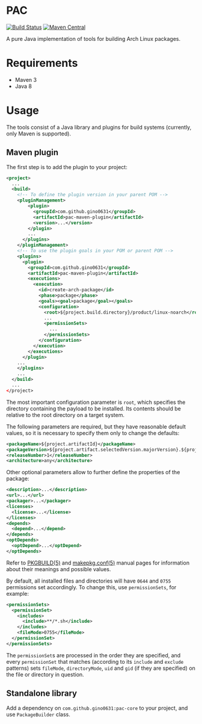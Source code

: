 # PAC
[![Build Status](https://travis-ci.com/gino0631/pac.svg?branch=master)](https://travis-ci.com/gino0631/pac)
[![Maven Central](https://maven-badges.herokuapp.com/maven-central/com.github.gino0631/pac-maven-plugin/badge.svg)](https://maven-badges.herokuapp.com/maven-central/com.github.gino0631/pac-maven-plugin)

A pure Java implementation of tools for building Arch Linux packages.

# Requirements
* Maven 3
* Java 8

# Usage
The tools consist of a Java library and plugins for build systems (currently, only Maven is supported).

## Maven plugin
The first step is to add the plugin to your project:
```xml
<project>
  ...
  <build>
    <!-- To define the plugin version in your parent POM -->
    <pluginManagement>
        <plugin>
          <groupId>com.github.gino0631</groupId>
          <artifactId>pac-maven-plugin</artifactId>
          <version>...</version>
        </plugin>
        ...
      </plugins>
    </pluginManagement>
    <!-- To use the plugin goals in your POM or parent POM -->
    <plugins>
      <plugin>
        <groupId>com.github.gino0631</groupId>
        <artifactId>pac-maven-plugin</artifactId>
        <executions>
          <execution>
            <id>create-arch-package</id>
            <phase>package</phase>
            <goals><goal>package</goal></goals>
            <configuration>
              <root>${project.build.directory}/product/linux-noarch</root>
              ...
              <permissionSets>
                ...
              </permissionSets>
            </configuration>
          </execution>
        </executions>
      </plugin>
    ...
    </plugins>
    ...
  </build>
  ...
</project>
```

The most important configuration parameter is `root`, which specifies the directory containing the payload to be installed. Its contents should be relative to the root directory on a target system.

The following parameters are required, but they have reasonable default values, so it is necessary to specify them only to change the defaults:
```xml
<packageName>${project.artifactId}</packageName>
<packageVersion>${project.artifact.selectedVersion.majorVersion}.${project.artifact.selectedVersion.minorVersion}.${project.artifact.selectedVersion.incrementalVersion}</packageVersion>
<releaseNumber>1</releaseNumber>
<architecture>any</architecture>
```

Other optional parameters allow to further define the properties of the package:
```xml
<description>...</description>
<url>...</url>
<packager>...</packager>
<licenses>
  <license>...</license>
</licenses>
<depends>
  <depend>...</depend>
</depends>
<optDepends>
  <optDepend>...</optDepend>
</optDepends>
```

Refer to [PKGBUILD(5)](https://www.archlinux.org/pacman/PKGBUILD.5.html#_options_and_directives) and
[makepkg.conf(5)](https://www.archlinux.org/pacman/makepkg.conf.5.html#_options) manual pages for information about their meanings and possible values.

By default, all installed files and directories will have `0644` and `0755` permissions set accordingly. To change this, use `permissionSets`, for example:
```xml
<permissionSets>
  <permissionSet>
    <includes>
      <include>**/*.sh</include>
    </includes>
    <fileMode>0755</fileMode>
  </permissionSet>
</permissionSets>
```
The `permissionSet`s are processed in the order they are specified, and every `permissionSet` that matches (according to its `include` and `exclude` patterns) sets `fileMode`, `directoryMode`, `uid` and `gid` (if they are specified) on the file or directory in question.

## Standalone library
Add a dependency on `com.github.gino0631:pac-core` to your project, and use `PackageBuilder` class.
